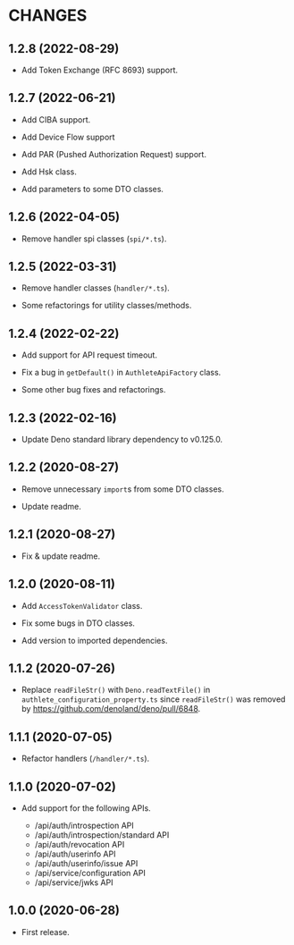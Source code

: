 CHANGES
=======

1.2.8 (2022-08-29)
------------------

- Add Token Exchange (RFC 8693) support.


1.2.7 (2022-06-21)
------------------

- Add CIBA support.

- Add Device Flow support

- Add PAR (Pushed Authorization Request) support.

- Add Hsk class.

- Add parameters to some DTO classes.


1.2.6 (2022-04-05)
------------------

- Remove handler spi classes (`spi/*.ts`).


1.2.5 (2022-03-31)
------------------

- Remove handler classes (`handler/*.ts`).

- Some refactorings for utility classes/methods.


1.2.4 (2022-02-22)
------------------

- Add support for API request timeout.

- Fix a bug in `getDefault()` in `AuthleteApiFactory` class.

- Some other bug fixes and refactorings.


1.2.3 (2022-02-16)
------------------

- Update Deno standard library dependency to v0.125.0.


1.2.2 (2020-08-27)
------------------

- Remove unnecessary `import`s from some DTO classes.

- Update readme.


1.2.1 (2020-08-27)
------------------

- Fix & update readme.


1.2.0 (2020-08-11)
------------------

- Add `AccessTokenValidator` class.

- Fix some bugs in DTO classes.

- Add version to imported dependencies.


1.1.2 (2020-07-26)
------------------

- Replace `readFileStr()` with `Deno.readTextFile()` in `authlete_configuration_property.ts`
since `readFileStr()` was removed by https://github.com/denoland/deno/pull/6848.


1.1.1 (2020-07-05)
------------------

- Refactor handlers (`/handler/*.ts`).


1.1.0 (2020-07-02)
------------------

- Add support for the following APIs.

  - /api/auth/introspection API
  - /api/auth/introspection/standard API
  - /api/auth/revocation API
  - /api/auth/userinfo API
  - /api/auth/userinfo/issue API
  - /api/service/configuration API
  - /api/service/jwks API


1.0.0 (2020-06-28)
------------------

- First release.